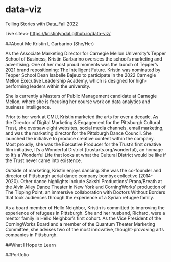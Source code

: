 # data-viz
Telling Stories with Data_Fall 2022

Live site>> https://kristinlyndal.github.io/data-viz/ 

##About Me
Kristin L Garbarino (She/Her)

As the Associate Marketing Director for Carnegie Mellon University’s Tepper School of Business, Kristin Garbarino oversees the school’s marketing and advertising. One of her most proud moments was the launch of Tepper’s 2021 brand repositioning: The Intelligent Future. Kristin was nominated by Tepper School Dean Isabelle Bajeux to participate in the 2022 Carnegie Mellon Executive Leadership Academy, which is designed for high-performing leaders within the university.

She is currently a Masters of Public Management candidate at Carnegie Mellon, where she is focusing her course work on data analytics and business intelligence. 

Prior to her work at CMU, Kristin marketed the arts for over a decade. As the Director of Digital Marketing & Engagement for the Pittsburgh Cultural Trust, she oversaw eight websites, social media channels, email marketing, and was the marketing director for the Pittsburgh Dance Council. She launched the initiative to produce creative content within the company. Most proudly, she was the Executive Producer for the Trust’s first creative film initiative, It’s a Wonderful District (trustarts.org/wonderful), an homage to It’s a Wonderful Life that looks at what the Cultural District would be like if the Trust never came into existence. 

Outside of marketing, Kristin enjoys dancing. She was the co-founder and director of Pittsburgh aerial dance company bombyx collective (2014-2020). Other dance highlights include Sakshi Productions’ Prana/Breath at the Alvin Ailey Dance Theater in New York and CorningWorks’ production of The Tipping Point, an immersive collaboration with Doctors Without Borders that took audiences through the experience of a Syrian refugee family.

As a board member of Hello Neighbor, Kristin is committed to improving the experience of refugees in Pittsburgh. She and her husband, Richard, were a mentor family in Hello Neighbor’s first cohort. As the Vice President of the CorningWorks Board and a member of the Quantum Theater Marketing Committee, she advises two of the most innovative, thought-provoking arts companies in Pittsburgh.


##What I Hope to Learn

##Portfolio 
